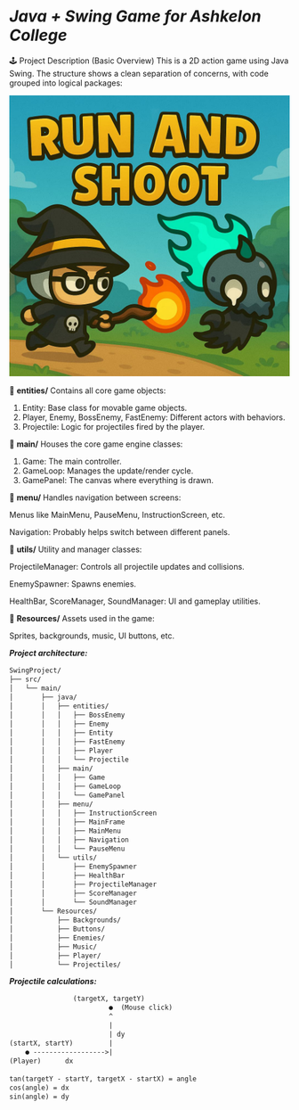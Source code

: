 # ***Java + Swing Game for Ashkelon College***

🕹️ Project Description (Basic Overview)
This is a 2D action game using Java Swing. The structure shows a clean separation of concerns, with code grouped into logical packages:

![run and shoot](src/Resources/Backgrounds/main_menu_screen.jpg)


🔹 **entities/**
Contains all core game objects:

1. Entity: Base class for movable game objects.
2. Player, Enemy, BossEnemy, FastEnemy: Different actors with behaviors.
3. Projectile: Logic for projectiles fired by the player.

🔹 **main/**
Houses the core game engine classes:

1. Game: The main controller.
2. GameLoop: Manages the update/render cycle.
3. GamePanel: The canvas where everything is drawn.

🔹 **menu/**
Handles navigation between screens:

Menus like MainMenu, PauseMenu, InstructionScreen, etc.

Navigation: Probably helps switch between different panels.

🔹 **utils/**
Utility and manager classes:

ProjectileManager: Controls all projectile updates and collisions.

EnemySpawner: Spawns enemies.

HealthBar, ScoreManager, SoundManager: UI and gameplay utilities.

🔹 **Resources/**
Assets used in the game:

Sprites, backgrounds, music, UI buttons, etc.

***Project architecture:***

    SwingProject/
    ├── src/
    │   └── main/
    │       ├── java/
    │       │   ├── entities/
    │       │   │   ├── BossEnemy
    │       │   │   ├── Enemy
    │       │   │   ├── Entity
    │       │   │   ├── FastEnemy
    │       │   │   ├── Player
    │       │   │   └── Projectile
    │       │   ├── main/
    │       │   │   ├── Game
    │       │   │   ├── GameLoop
    │       │   │   └── GamePanel
    │       │   ├── menu/
    │       │   │   ├── InstructionScreen
    │       │   │   ├── MainFrame
    │       │   │   ├── MainMenu
    │       │   │   ├── Navigation
    │       │   │   └── PauseMenu
    │       │   └── utils/
    │       │       ├── EnemySpawner
    │       │       ├── HealthBar
    │       │       ├── ProjectileManager
    │       │       ├── ScoreManager
    │       │       └── SoundManager
    │       └── Resources/
    │           ├── Backgrounds/
    │           ├── Buttons/
    │           ├── Enemies/
    │           ├── Music/
    │           ├── Player/
    │           └── Projectiles/

***Projectile calculations:***

                    (targetX, targetY)
                             ●  (Mouse click)
                             ^
                             | 
                             | dy
    (startX, startY)         |
        ● ------------------>|
    (Player)      dx

    tan(targetY - startY, targetX - startX) = angle
    cos(angle) = dx
    sin(angle) = dy
